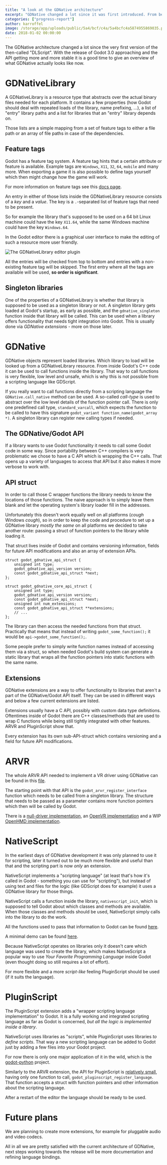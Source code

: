 ```yaml
---
title: "A look at the GDNative architecture"
excerpt: "GDNative changed a lot since it was first introduced. From being a scripting-centered module it quickly became a more general purpose tool than we initially assumed. Here we present the way GDNative and related technologies work together."
categories: ["progress-report"]
author: karroffel
image: /storage/app/uploads/public/5a4/bcf/c4a/5a4bcfc4a5874955869035.png
date: 2018-01-02 00:00:00
---
```


The GDNative architecture changed a lot since the very first version of the then-called "DLScript". With the release of Godot 3.0 approaching and the API getting more and more stable it is a good time to give an overview of what GDNative actually looks like now.


# GDNativeLibrary

A GDNativeLibrary is a resource type that abstracts over the actual binary files needed for each platform.
It contains a few properties (how Godot should deal with repeated loads of the library, name prefixing, ...), a list of "entry" library paths and a list for libraries that an "entry" library depends on.

Those lists are a simple mapping from a set of feature tags to either a file path or an array of file paths in case of the dependencies.

## Feature tags

Godot has a feature tag system. A feature tag hints that a certain attribute or feature is available. Example tags are `Windows`, `X11`, `32`, `64`, `mobile` and many more. When exporting a game it is also possible to define tags yourself which then might change how the game will work.

For more information on feature tags see this [docs page](http://docs.godotengine.org/en/latest/learning/workflow/export/feature_tags.html).

An entry in either of those lists inside the GDNativeLibrary resource consists of a *key* and a *value*. The key is a `.`-separated list of feature tags that need to be present.

So for example the library that's supposed to be used on a 64 bit Linux machine could have the key `X11.64`, while the same Windows machine could have the key `Windows.64`.

In the Godot editor there is a graphical user interface to make the editing of such a resource more user friendly.

![The GDNativeLibrary editor plugin](/storage/app/uploads/public/5a4/bca/86e/5a4bca86e45b5269790153.png)


All the entries will be checked from top to bottom and entries with a non-existing feature tag will be skipped. The first entry where all the tags are available will be used, **so order is significant**.


## Singleton libraries

One of the properties of a GDNativeLibrary is whether that library is supposed to be used as a singleton library or not.
A singleton library gets loaded at Godot's startup, as early as possible, and the `gdnative_singleton` function inside that library will be called.
This can be used when a library offers functionality that needs tight integration into Godot. This is usually done via *GDNative extensions* - more on those later.



# GDNative

GDNative objects represent loaded libraries. Which library to load will be looked up from a GDNativeLibrary resource. From inside Godot's C++ code it can be used to call functions inside the library. That way to call functions is very flexible, low level and unsafe, which is why this is not possible from a scripting language like GDScript.

If you really want to call functions directly from a scripting language the `GDNative.call_native` method can be used. A so-called *call-type* is used to abstract over the low level details of the function pointer call. There is only one predefined call type, `standard_varcall`, which expects the function to be called to have this signature `godot_variant function_name(godot_array *)`.
A singleton library can register new calling types if needed.

## The GDNative/Godot API

If a library wants to use Godot functionality it needs to call some Godot code in some way. Since portability between C++ compilers is very problematic we chose to have a C API which is wrapping the C++ calls. That opens up a variety of languages to access that API but it also makes it more verbose to work with.

## API struct

In order to call those C wrapper functions the library needs to know the locations of those functions. The naive approach is to simply leave them blank and let the operating system's library loader fill in the addresses.

Unfortunately this doesn't work equally well on all platforms (*cough* Windows *cough*), so in order to keep the code and procedure to set up a GDNative library *mostly the same* on all platforms we decided to take another route: passing a struct of function pointers to the library while loading it.

That struct lives inside of Godot and contains versioning information, fields for future API modifications and also an array of extension APIs.


    struct godot_gdnative_api_struct {
    	unsigned int type;
    	godot_gdnative_api_version version;
    	const godot_gdnative_api_struct *next;
    };

    struct godot_gdnative_core_api_struct {
    	unsigned int type;
    	godot_gdnative_api_version version;
    	const godot_gdnative_api_struct *next;
    	unsigned int num_extensions;
    	const godot_gdnative_api_struct **extensions;
    	// ...
    };

The library can then access the needed functions from that struct. Practically that means that instead of writing `godot_some_function();` it would be `api->godot_some_function();`.

Some people prefer to simply write function names instead of accessing them via a struct, so when needed Godot's build system can generate a static library that wraps all the function pointers into static functions with the same name.


## Extensions

GDNative extensions are a way to offer functionality to libraries that aren't a part of the GDNative/Godot API itself. They can be used in different ways and below a few current extensions are listed.

Extensions usually have a C API, possibly with custom data type definitions. Oftentimes inside of Godot there are C++ classes/methods that are used to wrap C functions while being still tightly integrated with other features. ARVR and PluginScript show that.

Every extension has its own sub-API-struct which contains versioning and a field for future API modifications.


# ARVR

The whole ARVR API needed to implement a VR driver using GDNative can be found in this [file](https://github.com/godotengine/godot/blob/9821562b300ecc2401ec1e42600a92053897e51f/modules/gdnative/include/arvr/godot_arvr.h).

The starting point with that API is the `godot_arvr_register_interface` function which needs to be called from a singleton library. The structure that needs to be passed as a parameter contains more function pointers which then will be called by Godot.

There is a [null-driver implementation](https://github.com/BastiaanOlij/ARVRSimple), an [OpenVR implementation](https://github.com/BastiaanOlij/godot_openvr) and a WIP [OpenHMD implementation](https://github.com/BastiaanOlij/godot_openhmd).


# NativeScript

In the earliest days of GDNative development it was only planned to use it for scripting, later it turned out to be much more flexible and useful than that and the scripting part is now *only* an extension.

NativeScript implements a "scripting language" (at least that's how it's called in Godot - something you can use for "scripting"), but instead of using text and files for the logic (like GDScript does for example) it uses a GDNative library for those things.

NativeScript calls a function inside the library, `nativescript_init`, which is supposed to tell Godot about which classes and methods are available. When those classes and methods should be used, NativeScript simply calls into the library to do the work.

All the functions used to pass that information to Godot can be found [here](https://github.com/godotengine/godot/blob/9821562b300ecc2401ec1e42600a92053897e51f/modules/gdnative/include/nativescript/godot_nativescript.h).

A minimal demo can be found [here](https://github.com/GodotNativeTools/GDNative-demos/tree/a02866daffdaf29e53c2fcef250c38dd33b2d1f9/c/SimpleDemo).

Because NativeScript operates on libraries only it doesn't care which language was used to create the library, which makes NativeScript a popular way to use *Your Favorite Programming Language* inside Godot (even thought doing so still requires a lot of effort).

For more flexible and a more *script-like* feeling PluginScript should be used (if it suits the language).


# PluginScript

The PluginScript extension adds a "wrapper scripting language implementation" to Godot. It is a fully working and integrated scripting language as far as Godot is concerned, *but all the logic is implemented inside a library*.

NativeScript uses libraries as "scripts", while PluginScript uses libraries *to define scripts*. That way a new scripting language can be added to Godot just by adding a few files into your Godot project.

For now there is only one major application of it in the wild, which is the [godot-python](https://github.com/touilleMan/godot-python) project.

Similarly to the ARVR extension, the API for PluginScript is [relatively small](https://github.com/godotengine/godot/blob/9821562b300ecc2401ec1e42600a92053897e51f/modules/gdnative/include/pluginscript/godot_pluginscript.h), having only one function to call, `godot_pluginscript_register_language`.
That function accepts a struct with function pointers and other information about the scripting language.

After a restart of the editor the language should be ready to be used.



# Future plans

We are planning to create more extensions, for example for pluggable audio and video codecs.

All in all we are pretty satisfied with the current architecture of GDNative, next steps working towards the release will be more documentation and refining language bindings.

